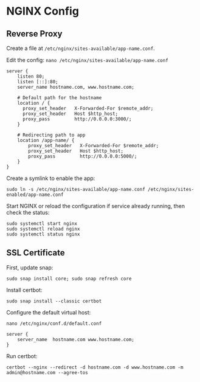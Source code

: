 # NGINX Config

## Reverse Proxy

Create a file at `/etc/nginx/sites-available/app-name.conf`.

Edit the config: `nano /etc/nginx/sites-available/app-name.conf`

```
server {
    listen 80;
    listen [::]:80;
    server_name hostname.com, www.hostname.com;

    # Default path for the hostname
    location / {
      proxy_set_header   X-Forwarded-For $remote_addr;
      proxy_set_header   Host $http_host;
      proxy_pass         http://0.0.0.0:3000/;
    }

    # Redirecting path to app
    location /app-name/ {
        proxy_set_header   X-Forwarded-For $remote_addr;
        proxy_set_header   Host $http_host;
        proxy_pass         http://0.0.0.0:5000/;
    }
}
```

Create a symlink to enable the app:

```
sudo ln -s /etc/nginx/sites-available/app-name.conf /etc/nginx/sites-enabled/app-name.conf
```

Start NGINX or reload the configuration if service already running, then check the status:

```
sudo systemctl start nginx
sudo systemctl reload nginx
sudo systemctl status nginx
```

## SSL Certificate

First, update snap:

```
sudo snap install core; sudo snap refresh core
```

Install certbot:

```
sudo snap install --classic certbot
```

Configure the default virtual host:

```
nano /etc/nginx/conf.d/default.conf

server {
    server_name  hostname.com www.hostname.com;
}
```

Run certbot:

```
certbot --nginx --redirect -d hostname.com -d www.hostname.com -m admin@hostname.com --agree-tos
```